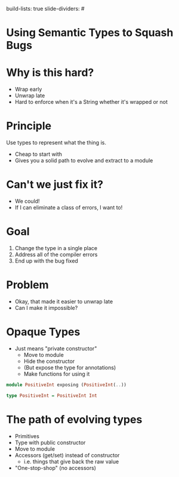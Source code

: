 build-lists: true
slide-dividers: #

# Using Semantic Types to Squash Bugs

# Why is this hard?

- Wrap early
- Unwrap late
- Hard to enforce when it's a String whether it's wrapped or not

# Principle

Use types to represent what the thing is.

- Cheap to start with
- Gives you a solid path to evolve and extract to a module

# Can't we just fix it?

- We could!
- If I can eliminate a class of errors, I want to!

# Goal

1. Change the type in a single place
1. Address all of the compiler errors
1. End up with the bug fixed

# Problem

- Okay, that made it easier to unwrap late
- Can I make it impossible?

# Opaque Types

- Just means "private constructor"
  - Move to module
  - Hide the constructor
  - (But expose the type for annotations)
  - Make functions for using it

```haskell
module PositiveInt exposing (PositiveInt(..))

type PositiveInt = PositiveInt Int
```

# The path of evolving types

- Primitives
- Type with public constructor
- Move to module
- Accessors (get/set) instead of constructor
  - i.e. things that give back the raw value
- "One-stop-shop" (no accessors)
